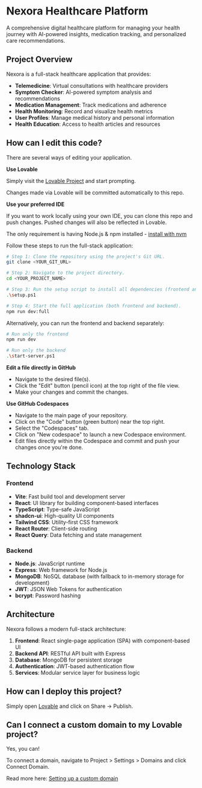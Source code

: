 # Nexora Healthcare Platform

A comprehensive digital healthcare platform for managing your health journey with AI-powered insights, medication tracking, and personalized care recommendations.

## Project Overview

Nexora is a full-stack healthcare application that provides:

- **Telemedicine**: Virtual consultations with healthcare providers
- **Symptom Checker**: AI-powered symptom analysis and recommendations
- **Medication Management**: Track medications and adherence
- **Health Monitoring**: Record and visualize health metrics
- **User Profiles**: Manage medical history and personal information
- **Health Education**: Access to health articles and resources

## How can I edit this code?

There are several ways of editing your application.

**Use Lovable**

Simply visit the [Lovable Project](https://lovable.dev/projects/59dc16ba-40fc-4aed-91fb-5e4521abcd03) and start prompting.

Changes made via Lovable will be committed automatically to this repo.

**Use your preferred IDE**

If you want to work locally using your own IDE, you can clone this repo and push changes. Pushed changes will also be reflected in Lovable.

The only requirement is having Node.js & npm installed - [install with nvm](https://github.com/nvm-sh/nvm#installing-and-updating)

Follow these steps to run the full-stack application:

```sh
# Step 1: Clone the repository using the project's Git URL.
git clone <YOUR_GIT_URL>

# Step 2: Navigate to the project directory.
cd <YOUR_PROJECT_NAME>

# Step 3: Run the setup script to install all dependencies (frontend and backend).
.\setup.ps1

# Step 4: Start the full application (both frontend and backend).
npm run dev:full
```

Alternatively, you can run the frontend and backend separately:

```sh
# Run only the frontend
npm run dev

# Run only the backend
.\start-server.ps1
```

**Edit a file directly in GitHub**

- Navigate to the desired file(s).
- Click the "Edit" button (pencil icon) at the top right of the file view.
- Make your changes and commit the changes.

**Use GitHub Codespaces**

- Navigate to the main page of your repository.
- Click on the "Code" button (green button) near the top right.
- Select the "Codespaces" tab.
- Click on "New codespace" to launch a new Codespace environment.
- Edit files directly within the Codespace and commit and push your changes once you're done.

## Technology Stack

### Frontend
- **Vite**: Fast build tool and development server
- **React**: UI library for building component-based interfaces
- **TypeScript**: Type-safe JavaScript
- **shadcn-ui**: High-quality UI components
- **Tailwind CSS**: Utility-first CSS framework
- **React Router**: Client-side routing
- **React Query**: Data fetching and state management

### Backend
- **Node.js**: JavaScript runtime
- **Express**: Web framework for Node.js
- **MongoDB**: NoSQL database (with fallback to in-memory storage for development)
- **JWT**: JSON Web Tokens for authentication
- **bcrypt**: Password hashing

## Architecture

Nexora follows a modern full-stack architecture:

1. **Frontend**: React single-page application (SPA) with component-based UI
2. **Backend API**: RESTful API built with Express
3. **Database**: MongoDB for persistent storage
4. **Authentication**: JWT-based authentication flow
5. **Services**: Modular service layer for business logic

## How can I deploy this project?

Simply open [Lovable](https://lovable.dev/projects/59dc16ba-40fc-4aed-91fb-5e4521abcd03) and click on Share -> Publish.

## Can I connect a custom domain to my Lovable project?

Yes, you can!

To connect a domain, navigate to Project > Settings > Domains and click Connect Domain.

Read more here: [Setting up a custom domain](https://docs.lovable.dev/tips-tricks/custom-domain#step-by-step-guide)
